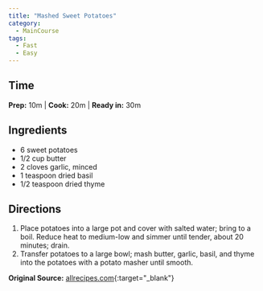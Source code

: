 ```yaml
---
title: "Mashed Sweet Potatoes"
category:
  - MainCourse
tags:
  - Fast
  - Easy
---
```


## Time
**Prep:** 10m | **Cook:** 20m | **Ready in:** 30m

## Ingredients
* 6 sweet potatoes 
* 1/2 cup butter
* 2 cloves garlic, minced
* 1 teaspoon dried basil
* 1/2 teaspoon dried thyme

## Directions
1. Place potatoes into a large pot and cover with salted water; bring to a boil. Reduce heat to medium-low and simmer until tender, about 20 minutes; drain.
2. Transfer potatoes to a large bowl; mash butter, garlic, basil, and thyme into the potatoes with a potato masher until smooth.

**Original Source:** [allrecipes.com](https://www.allrecipes.com/recipe/238536/quick-and-easy-mashed-sweet-potatoes/){:target="_blank"}
